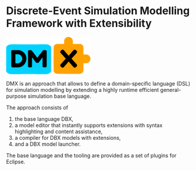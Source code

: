 # Discrete-Event Simulation Modelling Framework with Extensibility

![dmx logo](logo-small.png "dmx logo")

DMX is an approach that allows to define a domain-specific language (DSL) for simulation modelling by extending a highly runtime efficient general-purpose simulation base language.

The approach consists of

1. the base language DBX,
2. a model editor that instantly supports extensions with syntax highlighting and content assistance,
3. a compiler for DBX models with extensions,
4. and a DBX model launcher.

The base language and the tooling are provided as a set of plugins for Eclipse.
